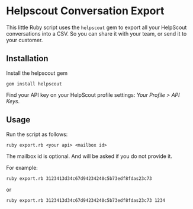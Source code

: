 # Helpscout Conversation Export

This little Ruby script uses the `helpscout` gem to export all your HelpScout conversations into a CSV. So you can share it with your team, or send it to your customer.

## Installation

Install the helpscout gem

```
gem install helpscout
```

Find your API key on your HelpScout profile settings: *Your Profile > API Keys*.

## Usage

Run the script as follows:

```
ruby export.rb <your api> <mailbox id>
```

The mailbox id is optional. And will be asked if you do not provide it.

For example:

```
ruby export.rb 3123413d34c67d94234240c5b73edf8fdas23c73
```

or

```
ruby export.rb 3123413d34c67d94234240c5b73edf8fdas23c73 1234
```
